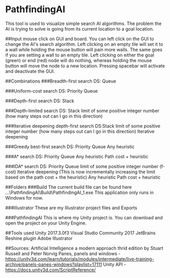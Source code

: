 # PathfindingAI
This tool is used to visualize simple search AI algorithms. The problem the AI is trying to solve is going from its current location to a goal location.

##Input
mouse click on GUI and board.
You can left click on the GUI to change the AI's search algorithm.
Left clicking on an empty tile will set it to a wall while holding the mouse button will pain more walls. The same goes if you are setting a wall to an empty tile.
Left clicking on either the goal (green) or end (red) node will do nothing, whereas holding the mouse button will move the node to a new location.
Pressing spacebar will activate and deactivate the GUI.


##Combinations
###Breadth-first search
DS: Queue

###Uniform-cost search
DS: Priority Queue

###Depth-first search
DS: Stack

###Depth-limited search
DS: Stack 
limit of some positive integer number (how many steps out can I go in this direction)

###Iterative deepening depth-first search
DS:Stack
limit of some positive integer number (how many steps out can I go in this direction)
Iterative deepening

###Greedy best-first search
DS: Priority Queue
Any heuristic

###A* search
DS: Priority Queue
Any heuristic
Path cost + heuristic

###IDA* search
DS: Priority Queue
limit of some positive integer number (f-cost)
Iterative deepening (This is now incrementally increasing the limit based on the path cost + the heuristic)
Any heuristic
Path cost + heuristic

##Folders
###Build
The current build file can be found here ...\PathfindingAI\Build\PathfindingAI_1.exe
This application only runs in Windows for now.

###Illustrator
These are my Illustrator project files and Exports

###PathfindingAI
This is where my Unity project is. You can download and open the project on your Unity Engine.

##Tools used
Unity 2017.3.0f3
Visual Studio Community 2017
JetBrains Reshine plugin
Adobe Illustrator

##Sources:
Artificial Intelligence a modern approach thrid edition by Stuart Russell and Peter Norvig
Panes, panels and windows - https://unity3d.com/learn/tutorials/modules/intermediate/live-training-archive/panels-panes-windows?playlist=17111
Unity API - https://docs.unity3d.com/ScriptReference/

